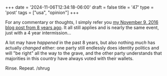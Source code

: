 +++
date = '2024-11-06T12:34:18-06:00'
draft = false
title = '47'
type = 'post'
tags = ["usa", "opinion"]
+++

For any commentary or thoughts, I simply refer you <a href="http://julianwest.me/Blog/posts/45/">my November 9, 2016 blog post from 8 years ago</a>.  It all still applies and is nearly the same event, just with a 4 year intermission...<br /> 

A lot may have <i>happened</i> in the past 8 years, but also nothing <i>much</i> has actually <i>changed</i> either: one party still endlessly does identity politics and will "be right" all the way to the grave, and the other party understands that majorities in this country have always voted with their wallets.<br />

Rinse.  Repeat. /shrug<br />